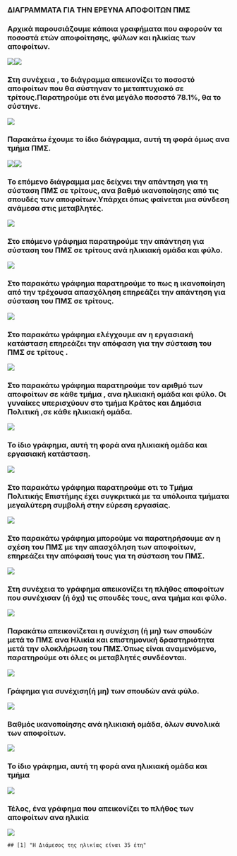### ΔΙΑΓΡΑΜΜΑΤΑ ΓΙΑ ΤΗΝ ΕΡΕΥΝΑ ΑΠΟΦΟΙΤΩΝ ΠΜΣ

### Αρχικά παρουσιάζουμε κάποια γραφήματα που αφορούν τα ποσοστά ετών αποφοίτησης, φύλων και ηλικίας των αποφοίτων.

![](Markdown_presentation_files/figure-markdown_github/unnamed-chunk-3-1.png)![](Markdown_presentation_files/figure-markdown_github/unnamed-chunk-3-2.png)

### Στη συνέχεια , το διάγραμμα απεικονίζει το ποσοστό αποφοίτων που θα σύστηναν το μεταπτυχιακό σε τρίτους.Παρατηρούμε οτι ένα μεγάλο ποσοστό 78.1%, θα το σύστηνε.

![](Markdown_presentation_files/figure-markdown_github/unnamed-chunk-4-1.png)

### Παρακάτω έχουμε το ίδιο διάγραμμα, αυτή τη φορά όμως ανα τμήμα ΠΜΣ.

![](Markdown_presentation_files/figure-markdown_github/unnamed-chunk-5-1.png)![](Markdown_presentation_files/figure-markdown_github/unnamed-chunk-5-2.png)

### Το επόμενο διάγραμμα μας δείχνει την απάντηση για τη σύσταση ΠΜΣ σε τρίτους, ανα βαθμό ικανοποίησης από τις σπουδές των αποφοίτων.Υπάρχει όπως φαίνεται μια σύνδεση ανάμεσα στις μεταβλητές.

![](Markdown_presentation_files/figure-markdown_github/unnamed-chunk-6-1.png)

### Στο επόμενο γράφημα παρατηρούμε την απάντηση για σύσταση του ΠΜΣ σε τρίτους ανά ηλικιακή ομάδα και φύλο.

![](Markdown_presentation_files/figure-markdown_github/unnamed-chunk-7-1.png)

### Στο παρακάτω γράφημα παρατηρούμε το πως η ικανοποίηση από την τρέχουσα απασχόληση επηρεάζει την απάντηση για σύσταση του ΠΜΣ σε τρίτους.

![](Markdown_presentation_files/figure-markdown_github/unnamed-chunk-8-1.png)

### Στο παρακάτω γράφημα ελέγχουμε αν η εργασιακή κατάσταση επηρεάζει την απόφαση για την σύσταση του ΠΜΣ σε τρίτους .

![](Markdown_presentation_files/figure-markdown_github/unnamed-chunk-10-1.png)

### Στο παρακάτω γράφημα παρατηρούμε τον αριθμό των αποφοίτων σε κάθε τμήμα , ανα ηλικιακή ομάδα και φύλο. Οι γυναίκες υπερισχύουν στο τμήμα Κράτος και Δημόσια Πολιτική ,σε κάθε ηλικιακή ομάδα.

![](Markdown_presentation_files/figure-markdown_github/unnamed-chunk-11-1.png)

### Το ίδιο γράφημα, αυτή τη φορά ανα ηλικιακή ομάδα και εργασιακή κατάσταση.

![](Markdown_presentation_files/figure-markdown_github/unnamed-chunk-12-1.png)

### Στο παρακάτω γράφημα παρατηρούμε οτι το Τμήμα Πολιτικής Επιστήμης έχει συγκριτικά με τα υπόλοιπα τμήματα μεγαλύτερη συμβολή στην εύρεση εργασίας.

![](Markdown_presentation_files/figure-markdown_github/unnamed-chunk-13-1.png)

### Στο παρακάτω γράφημα μπορούμε να παρατηρήσουμε αν η σχέση του ΠΜΣ με την απασχόληση των αποφοίτων, επηρεάζει την απόφασή τους για τη σύσταση του ΠΜΣ.

![](Markdown_presentation_files/figure-markdown_github/unnamed-chunk-14-1.png)

### Στη συνέχεια το γράφημα απεικονίζει τη πλήθος αποφοίτων που συνέχισαν (ή όχι) τις σπουδές τους, ανα τμήμα και φύλο.

![](Markdown_presentation_files/figure-markdown_github/unnamed-chunk-15-1.png)

### Παρακάτω απεικονίζεται η συνέχιση (ή μη) των σπουδών μετά το ΠΜΣ ανα Hλικία και επιστημονική δραστηριότητα μετά την ολοκλήρωση του ΠΜΣ.Όπως είναι αναμενόμενο, παρατηρούμε οτι όλες οι μεταβλητές συνδέονται.

![](Markdown_presentation_files/figure-markdown_github/unnamed-chunk-16-1.png)

### Γράφημα για συνέχιση(ή μη) των σπουδών ανά φύλο.

![](Markdown_presentation_files/figure-markdown_github/unnamed-chunk-18-1.png)

### Bαθμός ικανοποίησης ανά ηλικιακή ομάδα, όλων συνολικά των αποφοίτων.

![](Markdown_presentation_files/figure-markdown_github/unnamed-chunk-19-1.png)

### Το ίδιο γράφημα, αυτή τη φορά ανα ηλικιακή ομάδα και τμήμα

![](Markdown_presentation_files/figure-markdown_github/unnamed-chunk-20-1.png)

### Τέλος, ένα γράφημα που απεικονίζει το πλήθος των αποφοίτων ανα ηλικία

![](Markdown_presentation_files/figure-markdown_github/unnamed-chunk-21-1.png)

    ## [1] "Η Διάμεσος της ηλικίας είναι 35 έτη"
